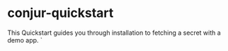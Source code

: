 # conjur-quickstart

This Quickstart guides you through installation to fetching a secret with a demo app.
`
